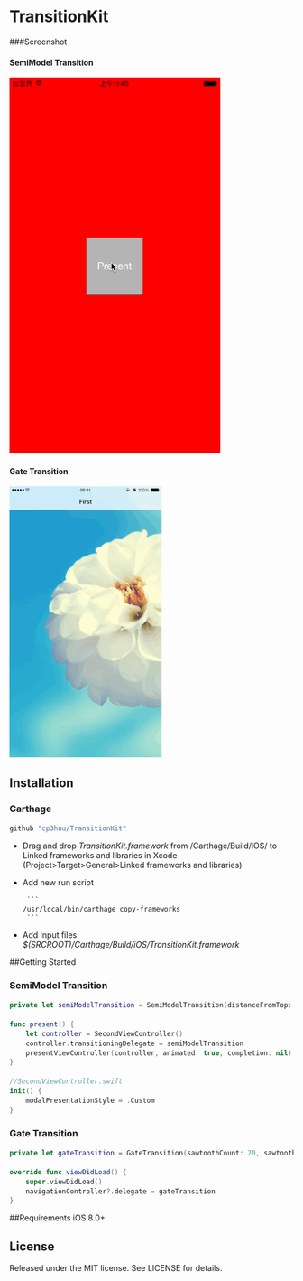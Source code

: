 # TransitionKit

###Screenshot 

#### SemiModel Transition

![](Demo_SemiModel.gif)



#### Gate Transition

![](Demo_Gate.gif)



## Installation

### Carthage

```swift
github "cp3hnu/TransitionKit"
```

*   Drag and drop *TransitionKit.framework* from /Carthage/Build/iOS/ to Linked frameworks and libraries in Xcode (Project>Target>General>Linked frameworks and libraries)

*   Add new run script

         ```
        /usr/local/bin/carthage copy-frameworks
         ```

*   Add Input files *$(SRCROOT)/Carthage/Build/iOS/TransitionKit.framework*


##Getting Started
### SemiModel Transition

```swift
private let semiModelTransition = SemiModelTransition(distanceFromTop: 200)

func present() {
	let controller = SecondViewController()
	controller.transitioningDelegate = semiModelTransition
	presentViewController(controller, animated: true, completion: nil)
}

//SecondViewController.swift
init() {
    modalPresentationStyle = .Custom
}
```

### Gate Transition

```swift
private let gateTransition = GateTransition(sawtoothCount: 20, sawtoothDistance: 20)

override func viewDidLoad() {
	super.viewDidLoad()
    navigationController?.delegate = gateTransition
}
```



##Requirements
iOS 8.0+



## License

Released under the MIT license. See LICENSE for details.

